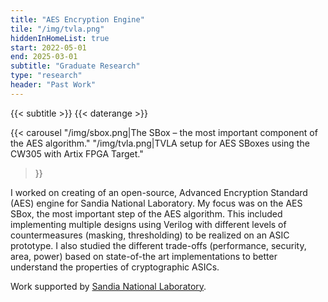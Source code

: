 ```yaml
---
title: "AES Encryption Engine"
tile: "/img/tvla.png"
hiddenInHomeList: true
start: 2022-05-01
end: 2025-03-01
subtitle: "Graduate Research"
type: "research"
header: "Past Work"
---
```


{{< subtitle >}}
{{< daterange >}}

{{< carousel
    "/img/sbox.png|The SBox – the most important component of the AES algorithm."
    "/img/tvla.png|TVLA setup for AES SBoxes using the CW305 with Artix FPGA Target."
>}}

I worked on creating of an open-source, Advanced Encryption Standard (AES) engine for Sandia National Laboratory. My focus was on the AES SBox, the most important step of the AES algorithm. This included implementing multiple designs using Verilog with different levels of countermeasures (masking, thresholding) to be realized on an ASIC prototype. I also studied the different trade-offs (performance, security, area, power) based on state-of-the art implementations to better understand the properties of cryptographic ASICs.

Work supported by [Sandia National Laboratory](https://www.sandia.gov/).